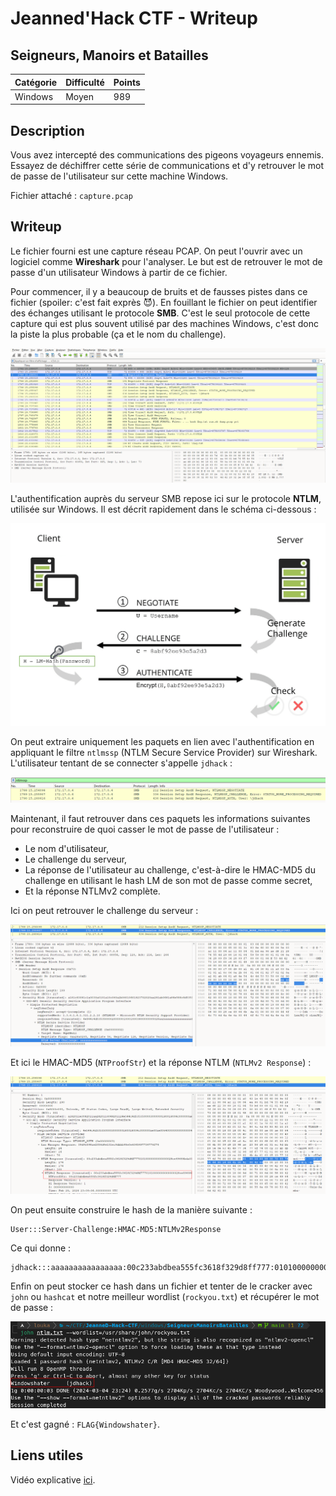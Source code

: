 # Jeanned'Hack CTF - Writeup

## Seigneurs, Manoirs et Batailles

| Catégorie | Difficulté | Points  |
|-----------|------------|---------|
| Windows   | Moyen      | 989     |

## Description

Vous avez intercepté des communications des pigeons voyageurs ennemis. Essayez de déchiffrer cette série de communications et d'y retrouver le mot de passe de l'utilisateur sur cette machine Windows.

Fichier attaché : `capture.pcap`

## Writeup

Le fichier fourni est une capture réseau PCAP. On peut l'ouvrir avec un logiciel comme **Wireshark** pour l'analyser. Le but est de retrouver le mot de passe d'un utilisateur Windows à partir de ce fichier.

Pour commencer, il y a beaucoup de bruits et de fausses pistes dans ce fichier (spoiler: c'est fait exprès :smiling_imp:). En fouillant le fichier on peut identifier des échanges utilisant le protocole **SMB**. C'est le seul protocole de cette capture qui est plus souvent utilisé par des machines Windows, c'est donc la piste la plus probable (ça et le nom du challenge).

![identification](img/identification.png)

L'authentification auprès du serveur SMB repose ici sur le protocole **NTLM**, utilisée sur Windows. Il est décrit rapidement dans le schéma ci-dessous :

![NTLM](img/ntlm.png)

On peut extraire uniquement les paquets en lien avec l'authentification en appliquant le filtre `ntlmssp` (NTLM Secure Service Provider) sur Wireshark. L'utilisateur tentant de se connecter s'appelle `jdhack` :

![ntlmssp](img/ntlmssp.png)

Maintenant, il faut retrouver dans ces paquets les informations suivantes pour reconstruire de quoi casser le mot de passe de l'utilisateur :

- Le nom d'utilisateur,
- Le challenge du serveur,
- La réponse de l'utilisateur au challenge, c'est-à-dire le HMAC-MD5 du challenge en utilisant le hash LM de son mot de passe comme secret,
- Et la réponse NTLMv2 complète.

Ici on peut retrouver le challenge du serveur :

![server chall](img/server-challenge.png)

Et ici le HMAC-MD5 (`NTProofStr`) et la réponse NTLM (`NTLMv2 Response`) :

![ntlmv2 response](img/ntlmv2-response.png)

On peut ensuite construire le hash de la manière suivante :
```
User:::Server-Challenge:HMAC-MD5:NTLMv2Response
```

Ce qui donne :
```
jdhack:::aaaaaaaaaaaaaaaa:00c233abdbea555fc3618f329d8ff777:01010000000000000028ce49646bda016345497734776f7400000000010010005500720078004400540045004c004200030010005500720078004400540045004c004200020010004d0071006d00580042006e004c006c00040010004d0071006d00580042006e004c006c00070008000028ce49646bda0109001a0063006900660073002f005500720078004400540045004c0042000000000000000000
```

Enfin on peut stocker ce hash dans un fichier et tenter de le cracker avec `john` ou `hashcat` et notre meilleur wordlist (`rockyou.txt`) et récupérer le mot de passe :

![flag](img/flag.png)

Et c'est gagné : `FLAG{Windowshater}`.

## Liens utiles

Vidéo explicative [ici](https://www.youtube.com/watch?v=lhhlgoMjM7o).
